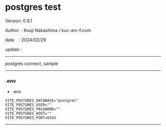 ﻿# postgres test

 Version: 0.9.1

 Author  : Kouji Nakashima / kuc-arc-f.com

 date    : 2024/02/29

 update :

***
postgres connect, sample

***
### .env

* .env

```
VITE_POSTGRES_DATABASE="postgres"
VITE_POSTGRES_USER=""
VITE_POSTGRES_PASSWORD=""
VITE_POSTGRES_HOST=""
VITE_POSTGRES_PORT=6543
```

***
